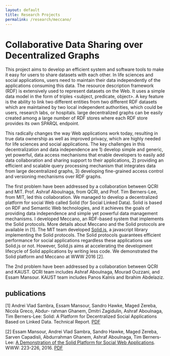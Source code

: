 ```yaml
---
layout: default
title: Research Projects
permalink: /research/meccano/
---
```


# Collaborative Data Sharing over Decentralized Graphs

This project aims to develop an efficient system and software tools to make it easy for users to share datasets with each other. In life sciences and social applications, users need to maintain their data independently of the applications consuming this data. The resource description framework (RDF) is extensively used to represent datasets on the Web. It uses a simple data model in the form of triples <subject, predicate, object>. A key feature is the ability to link two different entities from two different RDF datasets which are maintained by two local independent authorities, which could be users, research labs, or hospitals. large decentralized graphs can be easily created among a large number of RDF stores where each RDF store provides its own SPARQL endpoint. 

This radically changes the way Web applications work today, resulting in true data ownership as well as improved privacy, which are highly needed for life sciences and social applications. 
The key challenges in this decentralization and data independence are 1) develop simple and generic, yet powerful, data access mechanisms that enable developers to easily add data collaboration and sharing support to their applications, 2) providing an efficient and scalable query processing mechanism that integrates data from large decentralized graphs, 3) developing fine-grained access control and versioning mechanisms over RDF graphs.     


The first problem have been addressed by a collaboration between QCRI and MIT. Prof. Ashraf Aboulnaga, from QCRI, and  Prof. Tim Berners-Lee, from MIT, led this collaboration. We managed to develop a decentralized platform for social Web called Solid (for Social Linked Data). Solid is based on RDF and Semantic Web technologies, and it achieves the goals of providing data independence and simple yet powerful data management mechanisms. I developed Meccano, an RDF-based system that implements the Solid protocols. More details about Meccano and the Solid protocols are available in [1]. The MIT team developed [Solid.js](https://github.com/solid/solid-client), a javascript library implementing the Solid protocols. The Solid protocols guarantees efficient performance for social applications regardless these applications use Solid.js or not. However, Solid.js aims at accelerating the development lifecycle of Solid applications by writing less code. We demonstrated the Solid platform and Meccano at WWW 2016 [2].


The 2nd problem have been addressed by a collaboration between QCRI and KAUST. QCRI team includes Ashraf Aboulnaga, Mourad Ouzzani, and Essam Mansour. KAUST team includes Panos Kalnis and Ibrahim Abdelaziz. 

  



## publications

[1] Andrei Vlad Sambra, Essam Mansour, Sandro Hawke, Maged Zereba, Nicola Greco, Abdur- rahman Ghanem, Dmitri Zagidulin, Ashraf Aboulnaga, Tim Berners-Lee: Solid: A Platform for Decentralized Social Applications Based on Linked Data. Technical Report. [PDF](/research/meccano/solid_protocols.pdf)

[2] Essam Mansour, Andrei Vlad Sambra, Sandro Hawke, Maged Zereba, Sarven Capadisli, Abdurrahman Ghanem, Ashraf Aboulnaga, Tim Berners-Lee: [A Demonstration of the Solid Platform for Social Web Applications](http://dl.acm.org/citation.cfm?doid=2872518.2890529). WWW: 223-226, 2016. [PDF](/publications/paper/www16-solid-essam.pdf)
